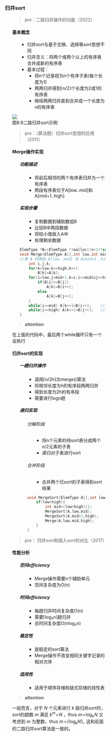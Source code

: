 <div style="float: left; width: 64%; padding: 1%;">

### 归并sort  

<ul>

>pro：二路归并操作的功能（2022）  

#### 基本概念

<ul>

- 归并sort与基于交换、选择等sort思想不同
- 归并含义：将两个或两个以上的有序表合并成新的有序表
- 基本过程：
  - 将n个记录视为n个有序子表(每个长度为1)
  - 两两归并得到⌈n/2⌉个长度为2或1的有序表
  - 继续两两归并直到合并成一个长度为n的有序表

</ul>

![](https://cdn-mineru.openxlab.org.cn/model-mineru/prod/365d58fda45f0a53c2d1bd276f956db5d5d2faf07813666f234e33ea5ffff7d7.jpg)  
图8.9二路归并sort示例  

> pro：（算法题）归并sort思想的应用（2011）  

#### Merge操作实现

<ul>

##### 功能描述

<ul>

- 将前后相邻的两个有序表归并为一个有序表
- 两段有序表位于A[low..mid]和A[mid+1..high]

</ul>

##### 实现步骤

<ul>

- 复制数据到辅助数组B
- 比较B中两段数据
- 将较小值放入A中
- 处理剩余数据

</ul>

```c
ElemType *B=(ElemType *)malloc((n+1)*sizeof(ElemType)); //辅助数组B
void Merge(ElemType A[],int low,int mid,int high){
//表 A 的两段 A[low..mid] 和 A[mid+1..high] 各自有序，将它们合并成一个有序表
    int i,j,k;
    for(k=low;k<=high;k++)
        B[k]=A[k];                      //将A 中所有元素复制到 B 中
    for(i=low,j=mid+1,k=i;i<=mid&&j<=high;k++){
        if(B[i]<=B[j])                  //比较 B 的两个段中的元素
            A[k]=B[i++];                //将较小值复制到 A 中
        else
            A[k]=B[j++];
    }
    while(i<=mid) A[k++]=B[i++];    //若第一个表未检测完,复制
    while(j<=high) A[k++]=B[j++];   //若第二个表未检测完,复制
}
```

</ul>

>**attention**  

在上面的代码中，最后两个while循环只有一个会执行  

#### 归并sort的实现

<ul>

##### 一趟归并操作

<ul>

- 调用⌈n/2h⌉次merge()算法
- 将相邻长度为h的有序段两两归并
- 得到长度为2h的有序段
- 需要进行logn趟

</ul>

##### 递归实现

<ul>

###### 分解阶段

<ul>

- 将n个元素的待sort表分成两个n/2元素的子表
- 递归对子表进行sort

</ul>

###### 合并阶段

<ul>

- 合并两个已sort的子表得到sort结果

</ul>

```c
void MergeSort(ElemType A[],int low,int high){
    if(low<high){
        int mid=(low+high)/2;       //从中间划分两个子序列
        MergeSort(A,low,mid);       //对左侧子序列进行递归排序
        MergeSort(A,mid+1,high);    //对右侧子序列进行递归排序
        Merge(A,low,mid,high);      //归并
    }
} 
```

</ul>

</ul>

> pro： 归并sort和插入sort的对比（2017）  

#### 性能分析

<ul>

##### 空间efficiency

<ul>

- Merge操作需要n个辅助单元
- 空间复杂度为O(n)

</ul>

##### 时间efficiency

<ul>

- 每趟归并时间复杂度O(n)
- 需要⌈log₂n⌉趟归并
- 总时间复杂度O(nlog₂n)

</ul>

##### 稳定性

<ul>

- 是稳定的sort算法
- Merge操作不改变相同关键字记录的相对次序

</ul>

##### 适用性

<ul>

- 适用于顺序存储和链式存储的线性表

</ul>

</ul>

>**attention**  

一般而言，对于 $N$ 个元素进行 $k$ 路归并sort时，sort的趟数 $m$ 满足 $k^{m}\!=\!N$ ，thus $m\!=\!\log_{k}\!N$ 又考虑到 $m$ 为整数，thus $\scriptstyle m\,=\,\lceil\log_{k}N\rceil_{\circ}$ 这和前面的二路归并sort算法是一致的。

</div>
<div style="float: right; width: 26%; padding: 1%;">

</div>
<div style="clear: both;"></div>
